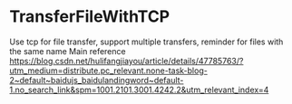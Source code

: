 # TransferFileWithTCP
Use tcp for file transfer, support multiple transfers, reminder for files with the same name
Main reference https://blog.csdn.net/hulifangjiayou/article/details/47785763/?utm_medium=distribute.pc_relevant.none-task-blog-2~default~baidujs_baidulandingword~default-1.no_search_link&spm=1001.2101.3001.4242.2&utm_relevant_index=4
